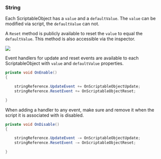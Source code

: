 ### String

Each ScriptableObject has a `value` and a `defaultValue`. The `value` can be modified via script, the `defaultValue` can not.

A `Reset` method is publicly available to reset the `value` to equal the `defaultValue`. This method is also accessible via the inspector.

![](https://i.imgur.com/cJslkol.png)

Event handlers for update and reset events are available to each ScriptableObject with `value` and `defaultValue` properties.

```csharp
private void OnEnable()
{

    stringReference.UpdateEvent += OnScriptableObjectUpdate;
    stringReference.ResetEvent += OnScriptableObjectReset;

}
```

When adding a handler to any event, make sure and remove it when the script it is associated with is disabled.

```csharp
private void OnDisable()
{

    stringReference.UpdateEvent -= OnScriptableObjectUpdate;
    stringReference.ResetEvent -= OnScriptableObjectReset;

}
```
